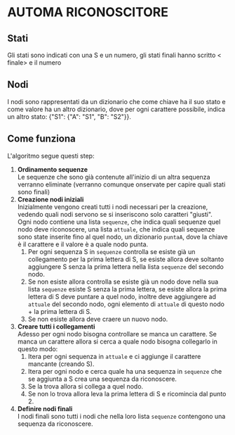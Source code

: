 <h1>AUTOMA RICONOSCITORE</h1>
<h2>Stati</h2>
<p>
  Gli stati sono indicati con una S e un numero, gli stati finali hanno scritto < finale> e il numero
</p>
<h2>Nodi</h2>
<p>
  I nodi sono rappresentati da un dizionario che come chiave ha il suo stato e come valore ha un altro dizionario, 
  dove per ogni carattere possibile, indica un altro stato: {"S1": {"A": "S1", "B": "S2"}}.
</p>
<h2>Come funziona</h2>
<p>
  L'algoritmo segue questi step:
  <ol>
    <li>
      <b>Ordinamento sequenze</b><br>
      Le sequenze che sono già contenute all'inizio di un altra sequenza verranno eliminate (verranno comunque onservate per capire quali stati sono finali)
    </li>
    <li>
      <b>Creazione nodi iniziali</b><br>
      Inizialmente vengono creati tutti i nodi necessari per la creazione, vedendo quali nodi servono se si inseriscono solo caratteri "giusti".<br>
      Ogni nodo contiene una lista <code>sequenze</code>, che indica quali sequenze quel nodo deve riconoscere, una lista <code>attuale</code>, che indica quali sequenze sono state inserite fino al quel nodo, un dizionario <code>puntaA</code>, dove la chiave è il carattere e il valore è a quale nodo punta.
      <ol type="1">
        <li>
          Per ogni sequenza S in <code>sequenze</code> controlla se esiste già un collegamento per la prima lettera di S, se esiste allora deve     soltanto aggiungere S senza la prima lettera nella lista <code>sequenze</code> del secondo nodo.
        </li>
        <li>
          Se non esiste allora controlla se esiste già un nodo dove nella sua lista <code>sequenze</code> esiste S senza la prima lettera,
          se esiste allora la prima lettera di S deve puntare a quel nodo, inoltre deve aggiungere ad <code>attuale</code> del secondo nodo, ogni elemento di <code>attuale</code> di questo nodo + la prima lettera di S.
        </li>
        <li>Se non esiste allora deve craere un nuovo nodo.</li>
      </ol>
    </li>
    <li>
      <b>Creare tutti i collegamenti</b><br>
      Adesso per ogni nodo bisogna controllare se manca un carattere.
      Se manca un carattere allora si cerca a quale nodo bisogna collegarlo in questo modo:
      <ol type="1">
        <li>
          Itera per ogni sequenza in <code>attuale</code> e ci aggiunge il carattere mancante (creando S).
        </li>
        <li>
          Itera per ogni nodo e cerca quale ha una sequenza in <code>sequenze</code> che se aggiunta a S crea una sequenza da riconoscere.
        </li>
        <li>
          Se la trova allora si collega a quel nodo.
        </li>
        <li>
          Se non lo trova allora leva la prima lettera di S e ricomincia dal punto 2.
        </li>
      </ol>
    </li>
    <li>
      <b>Definire nodi finali</b><br>
      I nodi finali sono tutti i nodi che nella loro lista <code>sequenze</code> contengono una sequenza da riconoscere.
    </li>
  </ol>
</p>
